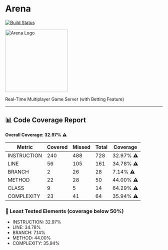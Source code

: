 # Arena

[![Build Status](https://github.com/kenya-jug/arena/actions/workflows/maven.yml/badge.svg)](https://github.com/kenya-jug/arena/actions/workflows/maven.yml)

<img src="https://github.com/user-attachments/assets/b005ee9a-2ebc-492d-8ba3-0ddb7a3ff39c" alt="Arena Logo" width="200" height="200"/>

Real-Time Multiplayer Game Server (with Betting Feature)

---






<!-- coverage start -->
## 📊 Code Coverage Report

**Overall Coverage: 32.97% ⚠️**

| Metric      | Covered | Missed | Total | Coverage |
|-------------|---------|--------|--------|----------|
| INSTRUCTION | 240 | 488 | 728 | 32.97% ⚠️ |
| LINE | 56 | 105 | 161 | 34.78% ⚠️ |
| BRANCH | 2 | 26 | 28 | 7.14% ⚠️ |
| METHOD | 22 | 28 | 50 | 44.00% ⚠️ |
| CLASS | 9 | 5 | 14 | 64.29% ⚠️ |
| COMPLEXITY | 23 | 41 | 64 | 35.94% ⚠️ |

### 🚨 Least Tested Elements (coverage below 50%)
- INSTRUCTION: 32.97%
- LINE: 34.78%
- BRANCH: 7.14%
- METHOD: 44.00%
- COMPLEXITY: 35.94%

